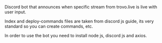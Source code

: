 Discord bot that announces when specific stream from trovo.live is live with user input.

Index and deploy-commands files are taken from discord js guide, its very standard so you can create commands, etc.

In order to use the bot you need to install node js, discord js and axios.
